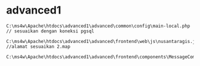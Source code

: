 # advanced1

	C:\ms4w\Apache\htdocs\advanced1\advanced\common\config\main-local.php // sesuaikan dengan koneksi pgsql

	C:\ms4w\Apache\htdocs\advanced1\advanced\frontend\web\js\nusantaragis.js //alamat sesuaikan 2.map

	C:\ms4w\Apache\htdocs\advanced1\advanced\frontend\components\MessageComponent.php
